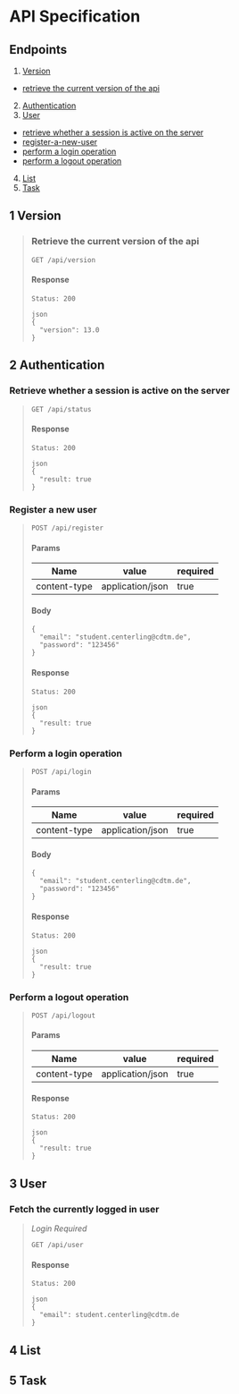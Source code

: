 # API Specification

## Endpoints
1. [Version](#1-version)
  - [retrieve the current version of the api](#retrieve-the-current-version-of-the-api)
2. [Authentication](#2-authentication)
3. [User](#3-user)
  - [retrieve whether a session is active on the server](#retrieve-whether-a-session-is-active-on-the-server)
  - [register-a-new-user](#register-a-new-user)
  - [perform a login operation](#perform-a-login-operation)
  - [perform a logout operation](#perform-a-logout-operation)
4. [List](#4-list)
5. [Task](#5-task)

## 1 Version
> ### Retrieve the current version of the api
> ```
> GET /api/version
> ```
> #### Response
> ```
> Status: 200
> 
> json
> {
>   "version": 13.0
> }
> ```

## 2 Authentication

### Retrieve whether a session is active on the server
> ```
> GET /api/status
> ```
> #### Response
> ```
> Status: 200
> 
> json
> {
>   "result: true
> }
> ```

### Register a new user
> ```
> POST /api/register
> ```
> #### Params
> | Name          | value            | required |
> | ------------- |------------------| -------- |
> | content-type  | application/json | true     |
> #### Body
> ```
> {
>   "email": "student.centerling@cdtm.de",
>   "password": "123456"
> }
> ```
> #### Response
> ```
> Status: 200
> 
> json
> {
>   "result: true
> }
> ```

### Perform a login operation
> ```
> POST /api/login
> ```
> #### Params
> | Name          | value            | required |
> | ------------- |------------------| -------- |
> | content-type  | application/json | true     |
> #### Body
> ```
> {
>   "email": "student.centerling@cdtm.de",
>   "password": "123456"
> }
> ```
> #### Response
> ```
> Status: 200
> 
> json
> {
>   "result: true
> }
> ```


### Perform a logout operation
> ```
> POST /api/logout
> ```
> #### Params
> | Name          | value            | required |
> | ------------- |------------------| -------- |
> | content-type  | application/json | true     |
> #### Response
> ```
> Status: 200
> 
> json
> {
>   "result: true
> }
> ```


## 3 User

### Fetch the currently logged in user
> *Login Required*
> ```
> GET /api/user
> ```
> #### Response
> ```
> Status: 200
> 
> json
> {
>   "email": student.centerling@cdtm.de
> }
> ```

## 4 List

## 5 Task
